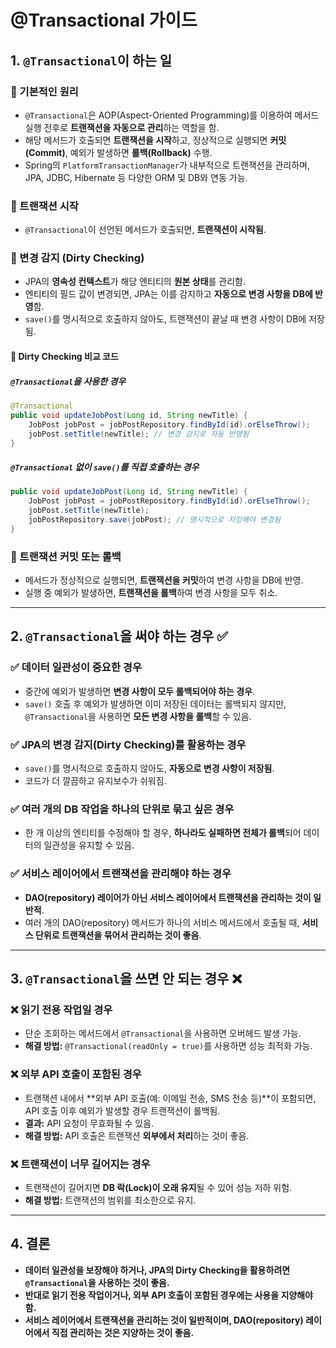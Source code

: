 # @Transactional 가이드

## 1. `@Transactional`이 하는 일

### 🔹 기본적인 원리
- `@Transactional`은 AOP(Aspect-Oriented Programming)를 이용하여 메서드 실행 전후로 **트랜잭션을 자동으로 관리**하는 역할을 함.
- 해당 메서드가 호출되면 **트랜잭션을 시작**하고, 정상적으로 실행되면 **커밋(Commit)**, 예외가 발생하면 **롤백(Rollback)** 수행.
- Spring의 `PlatformTransactionManager`가 내부적으로 트랜잭션을 관리하며, JPA, JDBC, Hibernate 등 다양한 ORM 및 DB와 연동 가능.

### 🔹 트랜잭션 시작
- `@Transactional`이 선언된 메서드가 호출되면, **트랜잭션이 시작됨**.

### 🔹 변경 감지 (Dirty Checking)
- JPA의 **영속성 컨텍스트**가 해당 엔티티의 **원본 상태**를 관리함.
- 엔티티의 필드 값이 변경되면, JPA는 이를 감지하고 **자동으로 변경 사항을 DB에 반영**함.
- `save()`를 명시적으로 호출하지 않아도, 트랜잭션이 끝날 때 변경 사항이 DB에 저장됨.

#### 🔹 Dirty Checking 비교 코드

##### `@Transactional`을 사용한 경우
```java
@Transactional
public void updateJobPost(Long id, String newTitle) {
    JobPost jobPost = jobPostRepository.findById(id).orElseThrow();
    jobPost.setTitle(newTitle); // 변경 감지로 자동 반영됨
}
```

##### `@Transactional` 없이 `save()`를 직접 호출하는 경우
```java
public void updateJobPost(Long id, String newTitle) {
    JobPost jobPost = jobPostRepository.findById(id).orElseThrow();
    jobPost.setTitle(newTitle);
    jobPostRepository.save(jobPost); // 명시적으로 저장해야 변경됨
}
```

### 🔹 트랜잭션 커밋 또는 롤백
- 메서드가 정상적으로 실행되면, **트랜잭션을 커밋**하여 변경 사항을 DB에 반영.
- 실행 중 예외가 발생하면, **트랜잭션을 롤백**하여 변경 사항을 모두 취소.

---

## 2. `@Transactional`을 써야 하는 경우 ✅

### ✅ 데이터 일관성이 중요한 경우
- 중간에 예외가 발생하면 **변경 사항이 모두 롤백되어야 하는 경우**.
- `save()` 호출 후 예외가 발생하면 이미 저장된 데이터는 롤백되지 않지만, `@Transactional`을 사용하면 **모든 변경 사항을 롤백**할 수 있음.

### ✅ JPA의 변경 감지(Dirty Checking)를 활용하는 경우
- `save()`를 명시적으로 호출하지 않아도, **자동으로 변경 사항이 저장됨**.
- 코드가 더 깔끔하고 유지보수가 쉬워짐.

### ✅ 여러 개의 DB 작업을 하나의 단위로 묶고 싶은 경우
- 한 개 이상의 엔티티를 수정해야 할 경우, **하나라도 실패하면 전체가 롤백**되어 데이터의 일관성을 유지할 수 있음.

### ✅ 서비스 레이어에서 트랜잭션을 관리해야 하는 경우
- **DAO(repository) 레이어가 아닌 서비스 레이어에서 트랜잭션을 관리하는 것이 일반적**.
- 여러 개의 DAO(repository) 메서드가 하나의 서비스 메서드에서 호출될 때, **서비스 단위로 트랜잭션을 묶어서 관리하는 것이 좋음**.

---

## 3. `@Transactional`을 쓰면 안 되는 경우 ❌

### ❌ 읽기 전용 작업일 경우
- 단순 조회하는 메서드에서 `@Transactional`을 사용하면 오버헤드 발생 가능.
- **해결 방법:** `@Transactional(readOnly = true)`를 사용하면 성능 최적화 가능.

### ❌ 외부 API 호출이 포함된 경우
- 트랜잭션 내에서 **외부 API 호출(예: 이메일 전송, SMS 전송 등)**이 포함되면, API 호출 이후 예외가 발생할 경우 트랜잭션이 롤백됨.
- **결과:** API 요청이 무효화될 수 있음.
- **해결 방법:** API 호출은 트랜잭션 **외부에서 처리**하는 것이 좋음.

### ❌ 트랜잭션이 너무 길어지는 경우
- 트랜잭션이 길어지면 **DB 락(Lock)이 오래 유지**될 수 있어 성능 저하 위험.
- **해결 방법:** 트랜잭션의 범위를 최소한으로 유지.

---

## 4. 결론
- **데이터 일관성을 보장해야 하거나, JPA의 Dirty Checking을 활용하려면 `@Transactional`을 사용하는 것이 좋음.**
- **반대로 읽기 전용 작업이거나, 외부 API 호출이 포함된 경우에는 사용을 지양해야 함.**
- **서비스 레이어에서 트랜잭션을 관리하는 것이 일반적이며, DAO(repository) 레이어에서 직접 관리하는 것은 지양하는 것이 좋음.**

